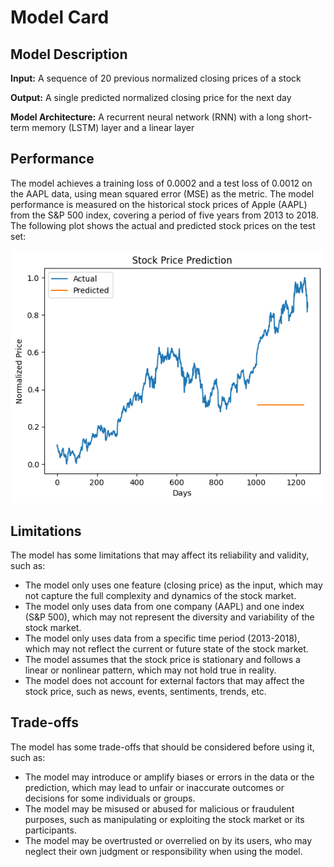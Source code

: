 # Model Card

## Model Description

**Input:** A sequence of 20 previous normalized closing prices of a stock

**Output:** A single predicted normalized closing price for the next day

**Model Architecture:** A recurrent neural network (RNN) with a long short-term memory (LSTM) layer and a linear layer

## Performance

The model achieves a training loss of 0.0002 and a test loss of 0.0012 on the AAPL data, using mean squared error (MSE) as the metric. The model performance is measured on the historical stock prices of Apple (AAPL) from the S&P 500 index, covering a period of five years from 2013 to 2018. The following plot shows the actual and predicted stock prices on the test set:

![Stock Price Prediction Plot](../images/s&p500.png)

## Limitations

The model has some limitations that may affect its reliability and validity, such as:

- The model only uses one feature (closing price) as the input, which may not capture the full complexity and dynamics of the stock market.
- The model only uses data from one company (AAPL) and one index (S&P 500), which may not represent the diversity and variability of the stock market.
- The model only uses data from a specific time period (2013-2018), which may not reflect the current or future state of the stock market.
- The model assumes that the stock price is stationary and follows a linear or nonlinear pattern, which may not hold true in reality.
- The model does not account for external factors that may affect the stock price, such as news, events, sentiments, trends, etc.

## Trade-offs

The model has some trade-offs that should be considered before using it, such as:

- The model may introduce or amplify biases or errors in the data or the prediction, which may lead to unfair or inaccurate outcomes or decisions for some individuals or groups.
- The model may be misused or abused for malicious or fraudulent purposes, such as manipulating or exploiting the stock market or its participants.
- The model may be overtrusted or overrelied on by its users, who may neglect their own judgment or responsibility when using the model.